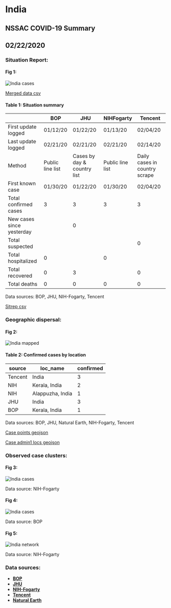 # India
## NSSAC COVID-19 Summary
## 02/22/2020



### Situation Report:
#### Fig 1:
![India cases](../merged_histories/India_merged_histories.png)

[Merged data csv](https://github.com/SchlittDataSci/SchlittDataSci.github.io/blob/master/data/tables/India_merged_daily.csv)

#### Table 1: Situation summary


|                           | BOP              | JHU                         | NIHFogarty       | Tencent                       |
|---------------------------|------------------|-----------------------------|------------------|-------------------------------|
| First update logged       | 01/12/20         | 01/22/20                    | 01/13/20         | 02/04/20                      |
| Last update logged        | 02/21/20         | 02/21/20                    | 02/21/20         | 02/14/20                      |
| Method                    | Public line list | Cases by day & country list | Public line list | Daily cases in country scrape |
| First known case          | 01/30/20         | 01/22/20                    | 01/30/20         | 02/04/20                      |
| Total confirmed cases     | 3                | 3                           | 3                | 3                             |
| New cases since yesterday |                  | 0                           |                  |                               |
| Total suspected           |                  |                             |                  | 0                             |
| Total hospitalized        | 0                |                             | 0                |                               |
| Total recovered           | 0                | 3                           |                  | 0                             |
| Total deaths              | 0                | 0                           | 0                | 0                             |

Data sources: BOP, JHU, NIH-Fogarty, Tencent


[Sitrep csv](https://github.com/SchlittDataSci/SchlittDataSci.github.io/blob/master/data/tables/India_sitrep.csv)

### Geographic dispersal:
#### Fig 2:
![India mapped](../case_locs/India_case_locs.png)

#### Table 2: Confirmed cases by location


| source   | loc_name         |   confirmed |
|----------|------------------|-------------|
| Tencent  | India            |           3 |
| NIH      | Kerala, India    |           2 |
| NIH      | Alappuzha, India |           1 |
| JHU      | India            |           3 |
| BOP      | Kerala, India    |           1 |

Data sources: BOP, JHU, Natural Earth, NIH-Fogarty, Tencent


[Case points geojson](https://github.com/SchlittDataSci/SchlittDataSci.github.io/blob/master/data/shapes/India_case_locs.geojson)

[Case admin1 locs geojson](https://github.com/SchlittDataSci/SchlittDataSci.github.io/blob/master/data/shapes/India_admin1_locs.geojson)

### Observed case clusters:
#### Fig 3:
![India cases](../cluster_analysis/India_imported_cases_NIHFogarty.png)



Data source: NIH-Fogarty


#### Fig 4:
![India cases](../cluster_analysis/India_imported_cases_BOP.png)



Data source: BOP


#### Fig 5:
![India network](../autochthonous_networks/India_network.png)



Data source: NIH-Fogarty


### Data sources:
* **[BOP](https://github.com/beoutbreakprepared/nCoV2019)**
* **[JHU](https://github.com/CSSEGISandData/COVID-19)** 
* **[NIH-Fogarty](https://docs.google.com/spreadsheets/d/1jS24DjSPVWa4iuxuD4OAXrE3QeI8c9BC1hSlqr-NMiU/edit#gid=1187587451)** 
* **[Tencent](https://news.qq.com/zt2020/page/feiyan.htm)**
* **[Natural Earth](https://www.naturalearthdata.com/forums/forum/natural-earth-map-data/cultural-vectors/admin-1-states-provinces-and-their-boundaries/)**

<!-- Global site tag (gtag.js) - Google Analytics -->
<script async src="https://www.googletagmanager.com/gtag/js?id=UA-158816269-1"></script>
<script>
  window.dataLayer = window.dataLayer || [];
  function gtag(){dataLayer.push(arguments);}
  gtag('js', new Date());

  gtag('config', 'UA-158816269-1');
</script>